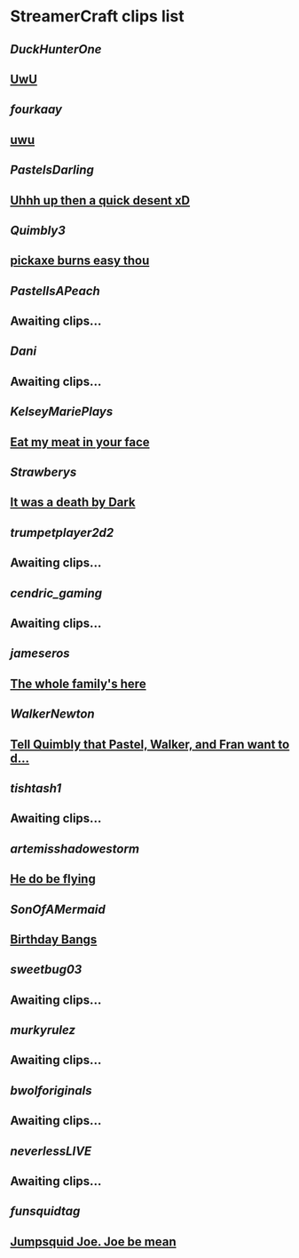 # StreamerCraft clips list

## *DuckHunterOne*
[UwU](https://clips.twitch.tv/MildHilariousLionDeIlluminati-vaLiFlslaUgsC5rZ)
---
## *fourkaay*
[uwu](https://clips.twitch.tv/HeartlessComfortableWaffleSeemsGood-7bBJA0NhKgOjv3ST)
---
## *PastelsDarling*
[Uhhh up then a quick desent xD](https://clips.twitch.tv/TentativeGeniusMelonMcaT-FetAB3qQQdRncGny)
---
## *Quimbly3*
[pickaxe burns easy thou](https://clips.twitch.tv/CrunchyBillowingSwallowChocolateRain-Rrx0c-8ZySa7afXr)
---
## *PastelIsAPeach*
Awaiting clips...
---
## *Dani*
Awaiting clips...
---
## *KelseyMariePlays*
[Eat my meat in your face](https://clips.twitch.tv/ElatedAcceptableKoalaSoBayed-THvSuShE_uZtk7Rv)
---
## *Strawberys*
[It was a death by Dark](https://clips.twitch.tv/LitigiousUgliestSnakeTBTacoLeft-BG5e-6y5m3EEj8tR)
---
## *trumpetplayer2d2*
Awaiting clips...
---
## *cendric_gaming*
Awaiting clips...
---
## *jameseros*
[The whole family's here](https://clips.twitch.tv/InnocentGoldenGalagoFeelsBadMan-KxIvstC6CWiHJQmF)
---
## *WalkerNewton*
[Tell Quimbly that Pastel, Walker, and Fran want to d...](https://clips.twitch.tv/TiredSleepyMoonThisIsSparta-991cvxFkuGgBvELn)
---
## *tishtash1*
Awaiting clips...
---
## *artemisshadowestorm*
[He do be flying](https://clips.twitch.tv/BumblingArtisticPhoneFutureMan-2hVeqGZ9tEkw9zE1)
---
## *SonOfAMermaid*
[Birthday Bangs](https://clips.twitch.tv/TameWiseDillStrawBeary-Fsoo4_avfdppXh-G)
---
## *sweetbug03*
Awaiting clips...
---
## *murkyrulez*
Awaiting clips...
---
## *bwolforiginals*
Awaiting clips...
---
## *neverlessLIVE*
Awaiting clips...
---
## *funsquidtag*
[Jumpsquid Joe. Joe be mean](https://clips.twitch.tv/CrispyRamshackleZucchiniBlargNaut--biup8TYUvQKhepq)
---
